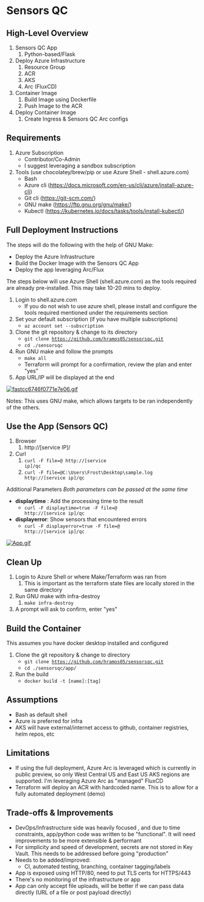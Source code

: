 # Sensors QC

## High-Level Overview
1. Sensors QC App
   1. Python-based/Flask
2. Deploy Azure Infrastructure
   1. Resource Group
   2. ACR
   3. AKS
   4. Arc (FluxCD)
3. Container Image
   1. Build Image using Dockerfile
   2. Push Image to the ACR
4. Deploy Container Image
   1. Create Ingress & Sensors QC Arc configs

## Requirements
1. Azure Subscription
    - Contributor/Co-Admin
    - I suggest leveraging a sandbox subscription
2. Tools (use chocolatey/brew/pip or use Azure Shell - shell.azure.com)
	- Bash
	- Azure cli (https://docs.microsoft.com/en-us/cli/azure/install-azure-cli)
	- Git cli (https://git-scm.com/)
	- GNU make (https://ftp.gnu.org/gnu/make/)
	- Kubectl (https://kubernetes.io/docs/tasks/tools/install-kubectl/)

## Full Deployment Instructions
The steps will do the following with the help of GNU Make:
- Deploy the Azure Infrastructure
- Build the Docker Image with the Sensors QC App
- Deploy the app leveraging Arc/Flux

The steps below will use Azure Shell (shell.azure.com) as the tools required are already pre-installed. This may take 10-20 mins to deploy.

1. Login to shell.azure.com
   - If you do not wish to use azure shell, please install and configure the tools required mentioned under the requirements section
2. Set your default subscription (if you have multiple subscriptions)
	- <code>az account set --subscription <sub id or name></code>
3. Clone the git repository & change to its directory
	- <code>git clone https://github.com/hramos05/sensorsqc.git</code>
	- <code>cd ./sensorsqc</code>
4. Run GNU make and follow the prompts
    - <code>make all</code>
	- Terraform will prompt for a confirmation, review the plan and enter "yes"
5. App URL/IP will be displayed at the end

[![fastcc6746f0771e7e06.gif](https://s8.gifyu.com/images/fastcc6746f0771e7e06.gif)](https://gifyu.com/image/CluT)

Notes:
This uses GNU make, which allows targets to be ran independently of the others. 

## Use the App (Sensors QC)
1. Browser
   1. http://[service IP]/
2. Curl
   1. <code>curl -F file=@<local full log path> http://[service ip]/qc</code>
   2. <code>curl -F file=@C:\Users\Frost\Desktop\sample.log http://[service ip]/qc</code>

Additional Parameters
*Both parameters can be passed at the same time*
- **displaytime** : Add the processing time to the result
  - <code>curl -F displaytime=true -F file=@<local full log path> http://[service ip]/qc</code>
- **displayerror**: Show sensors that encountered errors
  - <code>curl -F displayerror=true -F file=@<local full log path> http://[service ip]/qc</code>

[![App.gif](https://s8.gifyu.com/images/App.gif)](https://gifyu.com/image/ClBK)

## Clean Up
1. Login to Azure Shell or where Make/Terraform was ran from
   1. This is important as the terraform state files are locally stored in the same directory
2. Run GNU make with infra-destroy
   1. <code>make infra-destroy</code>
3. A prompt will ask to confirm, enter "yes"

## Build the Container
This assumes you have docker desktop installed and configured

1. Clone the git repository & change to directory
    - <code>git clone https://github.com/hramos05/sensorsqc.git</code>
    - <code>cd ./sensorsqc/app/</code>
2. Run the build
    - <code>docker build -t [name]:[tag]</code>

## Assumptions
- Bash as default shell
- Azure is preferred for infra
- AKS will have external/internet access to github, container registries, helm repos, etc

## Limitations
- If using the full deployment, Azure Arc is leveraged which is currently in public preview, so only West Central US and East US AKS regions are supported. I'm leveraging Azure Arc as "managed" FluxCD
- Terraform will deploy an ACR with hardcoded name. This is to allow for a fully automated deployment (demo)

## Trade-offs & Improvements
- DevOps/Infrastructure side was heavily focused , and due to time constraints, app/python code was written to be "functional". It will need improvements to be more extensible & performant
- For simplicity and speed of development, secrets are not stored in Key Vault. This needs to be addressed before going "production"
- Needs to be added/improved:
  - CI, automated testing, branching, container tagging/labels
- App is exposed using HTTP/80, need to put TLS certs for HTTPS/443
- There's no monitoring of the infrastructure or app
- App can only accept file uploads, will be better if we can pass data directly (URL of a file or post payload directly)
